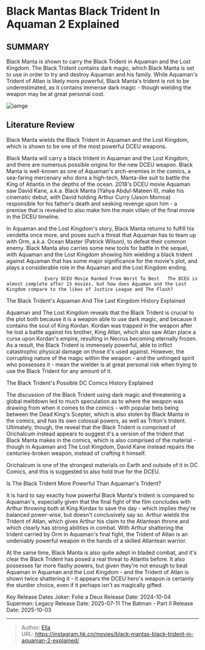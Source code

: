 # Black Mantas Black Trident In Aquaman 2 Explained


## SUMMARY 



  Black Manta is shown to carry the Black Trident in Aquaman and the Lost Kingdom.   The Black Trident contains dark magic, which Black Manta is set to use in order to try and destroy Aquaman and his family.   While Aquaman&#39;s Trident of Atlan is likely more powerful, Black Manta&#39;s trident is not to be underestimated, as it contains immense dark magic - though wielding the weapon may be at great personal cost.  

![iamge](https://static1.srcdn.com/wordpress/wp-content/uploads/2023/09/black-trident-aquaman-and-the-lost-kingdom-black-manta.jpg)

## Literature Review

Black Manta wields the Black Trident in Aquaman and the Lost Kingdom, which is shown to be one of the most powerful DCEU weapons.





Black Manta will carry a black trident in Aquaman and the Lost Kingdom, and there are numerous possible origins for the new DCEU weapon. Black Manta is well-known as one of Aquaman&#39;s arch-enemies in the comics, a sea-faring mercenary who dons a high-tech, Manta-like suit to battle the King of Atlantis in the depths of the ocean. 2018&#39;s DCEU movie Aquaman saw David Kane, a.k.a. Black Manta (Yahya Abdul-Mateen II), make his cinematic debut, with David holding Arthur Curry (Jason Momoa) responsible for his father&#39;s death and seeking revenge upon him - a premise that is revealed to also make him the main villain of the final movie in the DCEU timeline.




In Aquaman and the Lost Kingdom&#39;s story, Black Manta returns to fulfill his vendetta once more, and poses such a threat that Aquaman has to team up with Orm, a.k.a. Ocean Master (Patrick Wilson), to defeat their common enemy. Black Manta also carries some new tools for battle in the sequel, with Aquaman and the Lost Kingdom showing him wielding a black trident against Aquaman that has some major significance for the movie&#39;s plot, and plays a considerable role in the Aquaman and the Lost Kingdom ending. 

                  Every DCEU Movie Ranked From Worst To Best   The DCEU is almost complete after 15 movies, but how does Aquaman and the Lost Kingdom compare to the likes of Justice League and The Flash?   


 The Black Trident&#39;s Aquaman And The Last Kingdom History Explained 
         

 Aquaman and The Lost Kingdom reveals that the Black Trident is crucial to the plot both because it is a weapon able to use dark magic, and because it contains the soul of King Kordan. Kordan was trapped in the weapon after he lost a battle against his brother, King Atlan, which also saw Atlan place a curse upon Kordan&#39;s empire, resulting in Necrus becoming eternally frozen. As a result, the Black Trident is immensely powerful, able to inflict catastrophic physical damage on those it&#39;s used against. However, the corrupting nature of the magic within the weapon - and the unhinged spirit who possesses it - mean the wielder is at great personal risk when trying to use the Black Trident for any amount of it.






 The Black Trident&#39;s Possible DC Comics History Explained 
          

The discussion of the Black Trident using dark magic and threatening a global meltdown led to much speculation as to where the weapon was drawing from when it comes to the comics - with popular bets being between the Dead King&#39;s Scepter, which is also stolen by Black Manta in the comics, and has its own colossal powers, as well as Triton&#39;s trident. Ultimately, though, the reveal that the Black Trident is comprised of Orichalcum instead appears to suggest it&#39;s a version of the trident that Black Manta makes in the comics, which is also comprised of the material - though in Aquaman and The Lost Kingdom, David Kane instead repairs the centuries-broken weapon, instead of crafting it himself.



Orichalcum is one of the strongest materials on Earth and outside of it in DC Comics, and this is suggested to also hold true for the DCEU.









 Is The Black Trident More Powerful Than Aquaman&#39;s Trident? 
          

It is hard to say exactly how powerful Black Manta&#39;s trident is compared to Aquaman&#39;s, especially given that the final fight of the film concludes with Arthur throwing both at King Kordax to save the day - which implies they&#39;re balanced power-wise, but doesn&#39;t conclusively say so. Arthur wields the Trident of Atlan, which gives Arthur his claim to the Atlantean throne and which clearly has strong abilities in combat. With Arthur shattering the trident carried by Orm in Aquaman&#39;s final fight, the Trident of Atlan is an undeniably powerful weapon in the hands of a skilled Atlantean warrior.

At the same time, Black Manta is also quite adept in bladed combat, and it&#39;s clear the Black Trident has posed a real threat to Atlantis before. It also possesses far more flashy powers, but given they&#39;re not enough to beat Aquaman in Aquaman and the Lost Kingdom - and the Trident of Atlan is shown twice shattering it - it appears the DCEU hero&#39;s weapon is certainly the sturdier choice, even if it perhaps isn&#39;t as magically gifted.




  Key Release Dates              Joker: Folie a Deux Release Date: 2024-10-04                   Superman: Legacy Release Date: 2025-07-11                   The Batman - Part II Release Date: 2025-10-03      

---

> Author: [Ella](https://instagram.hk.cn/)  
> URL: https://instagram.hk.cn/movies/black-mantas-black-trident-in-aquaman-2-explained/  

